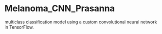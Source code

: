 # Melanoma_CNN_Prasanna
 multiclass classification model using a custom convolutional neural network in TensorFlow. 
